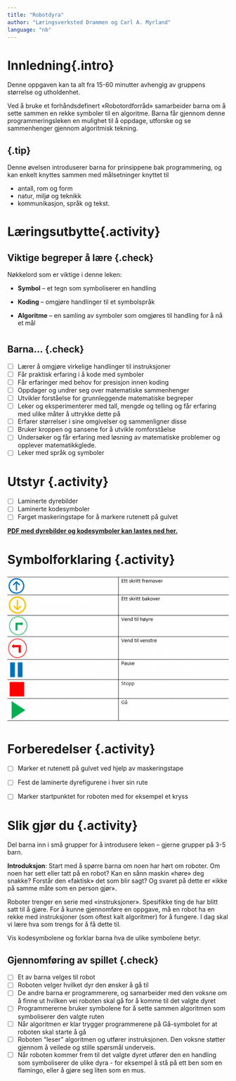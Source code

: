 ```yaml
---
title: "Robotdyra"
author: "Læringsverksted Drammen og Carl A. Myrland"
language: "nb"
---
```



# Innledning{.intro}

Denne oppgaven kan ta alt fra 15-60 minutter avhengig av gruppens størrelse og utholdenhet.

Ved å bruke et forhåndsdefinert «Robotordforråd» samarbeider barna om å sette sammen en rekke symboler til en algoritme. Barna får gjennom denne programmeringsleken en mulighet til å oppdage, utforske og se sammenhenger gjennom algoritmisk tekning.

## {.tip}
Denne øvelsen introduserer barna for prinsippene bak programmering, og kan enkelt knyttes sammen med målsetninger knyttet til
- antall, rom og form
- natur, miljø og teknikk  
- kommunikasjon, språk og tekst.

# Læringsutbytte{.activity}

## Viktige begreper å lære {.check}

Nøkkelord som er viktige i denne leken:

- **Symbol** – et tegn som symboliserer en handling

- **Koding** – omgjøre handlinger til et symbolspråk

- **Algoritme** – en samling av symboler som omgjøres til handling for å nå et mål
#

## Barna... {.check}

- [ ] Lærer å omgjøre virkelige handlinger til instruksjoner
- [ ] Får praktisk erfaring i å kode med symboler
- [ ] Får erfaringer med behov for presisjon innen koding
- [ ] Oppdager og undrer seg over matematiske sammenhenger
- [ ] Utvikler forståelse for grunnleggende matematiske begreper
- [ ] Leker og eksperimenterer med tall, mengde og telling og får erfaring med ulike måter å uttrykke dette på
- [ ] Erfarer størrelser i sine omgivelser og sammenligner disse
- [ ] Bruker kroppen og sansene for å utvikle romforståelse
- [ ] Undersøker og får erfaring med løsning av matematiske problemer og opplever matematikkglede.
- [ ] Leker med språk og symboler
#

# Utstyr {.activity}

- [ ] Laminerte dyrebilder
- [ ] Laminerte kodesymboler
- [ ] Farget maskeringstape for å markere rutenett på gulvet

[**PDF med dyrebilder og kodesymboler kan lastes ned her.**](https://drive.google.com/file/d/1bJSqf3ArvXK-eazcS01VTbo66xD8lOSi/view?usp=sharing)


# Symbolforklaring {.activity}

![Bildebeskrivelse](symbolerrobotdyra.png)


# Forberedelser {.activity}
- [ ] Marker et rutenett på gulvet ved hjelp av maskeringstape

- [ ] Fest de laminerte dyrefigurene i hver sin rute

- [ ] Marker startpunktet for roboten med for eksempel et kryss

#

# Slik gjør du {.activity}
Del barna inn i små grupper for å introdusere leken – gjerne grupper på 3-5 barn.

**Introduksjon**: Start med å spørre barna om noen har hørt om roboter. Om noen har sett eller tatt på en robot?  Kan en sånn maskin «høre» deg snakke? Forstår den «faktisk» det som blir sagt? Og svaret på dette er «ikke på samme måte som en person gjør».

Roboter trenger en serie med «instruksjoner». Spesifikke ting de har blitt satt til å gjøre. For å kunne gjennomføre en oppgave, må en robot ha en rekke med instruksjoner (som oftest kalt algoritmer) for å fungere. I dag skal vi lære hva som trengs for å få dette til.

Vis kodesymbolene og forklar barna hva de ulike symbolene betyr.

## Gjennomføring av spillet {.check}

- [ ] Et av barna velges til robot
- [ ] Roboten velger hvilket dyr den ønsker å gå til
- [ ] De andre barna er programmerere, og samarbeider med den voksne om å finne ut hvilken vei roboten skal gå for å komme til det valgte dyret
- [ ] Programmererne bruker symbolene for å sette sammen algoritmen som symboliserer den valgte ruten
- [ ] Når algoritmen er klar trygger programmerene på Gå-symbolet for at roboten skal starte å gå
- [ ] Roboten “leser” algoritmen og utfører instruksjonen. Den voksne støtter gjennom å veilede og stille spørsmål underveis.
- [ ] Når roboten kommer frem til det valgte dyret utfører den en handling som symboliserer de ulike dyra - for eksempel å stå på ett ben som en flamingo, eller å gjøre seg liten som en mus.
#
